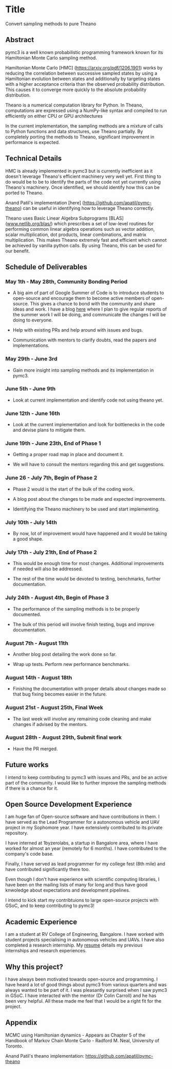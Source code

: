 # Title

Convert sampling methods to pure Theano

## Abstract

pymc3 is a well known probabilistic programming framework known for its Hamiltonian Monte Carlo sampling method.

Hamiltonian Monte Carlo [HMC] (https://arxiv.org/pdf/1206.1901) works by reducing the correlation between successive sampled states by using a Hamiltonian evolution between states and additionally by targeting states with a higher acceptance criteria than the observed probability distribution. This causes it to converge more quickly to the absolute probability distribution.

Theano is a numerical computation library for Python. In Theano, computations are expressed using a NumPy-like syntax and compiled to run efficiently on either CPU or GPU architectures

In the current implementation, the sampling methods are a mixture of calls to Python functions and data structures, use Theano partially. By completely porting the methods to Theano, significant improvement in performance is expected.


## Technical Details

HMC is already implemented in pymc3 but is currently inefficient as it doesn't leverage Theano's efficient machinery very well yet. First thing to do would be to be to identify the parts of the code not yet currently using Theano's machinery. Once identified, we should identify how this can be ported to Theano. 

Anand Patil's implementation [here] (https://github.com/apatil/pymc-theano) can be useful in identifying how to leverage Theano correctly.

Theano uses Basic Linear Algebra Subprograms [BLAS] (www.netlib.org/blas/) which prescribes a set of low-level routines for performing common linear algebra operations such as vector addition, scalar multiplication, dot products, linear combinations, and matrix multiplication. This makes Theano extremely fast and efficient which cannot be achieved by vanilla python calls. By using Theano, this can be used for our benefit.

 

## Schedule of Deliverables

### May 1th - May 28th, **Community Bonding Period**

- A big aim of part of Google Summer of Code is to introduce students to open-source and encourage them to become active members of open-source. This gives a chance to bond with the community and share ideas and work. I have a blog [here](http://alekhka.wordpress.com/) where I plan to give regular reports of the summer work I will be doing, and communicate the changes I will be doing to everyone.

- Help with existing PRs and help around with issues and bugs. 

- Communication with mentors to clarify doubts, read the papers and implementations. 

### May 29th - June 3rd

- Gain more insight into sampling methods and its implementation in pymc3.
 

### June 5th - June 9th

- Look at current implementation and identify code not using theano yet.


### June 12th - June 16th

- Look at the current implementation and look for bottlenecks in the code and devise plans to mitigate them.


### June 19th - June 23th, **End of Phase 1**

- Getting a proper road map in place and document it.

- We will have to consult the mentors regarding this and get suggestions.


### June 26 - July 7th, **Begin of Phase 2**

- Phase 2 would is the start of the bulk of the coding work. 

- A blog post about the changes to be made and expected improvements.

- Identifying the Theano machinery to be used and start implementing.

### July 10th - July 14th

- By now, lot of improvement would have happened and it would be taking a good shape.

### July 17th - July 21th, **End of Phase 2**

- This would be enough time for most changes. Additional improvements if needed will also be addressed. 

- The rest of the time would be devoted to testing, benchmarks, further documentation.

### July 24th - August 4th, **Begin of Phase 3**

- The performance of the sampling methods is to be properly documented.

- The bulk of this period will involve finish testing, bugs and improve documentation.

### August 7th - August 11th

- Another blog post detailing the work done so far.

- Wrap up tests. Perform new performance benchmarks.

### August 14th - August 18th

- Finishing the documentation with proper details about changes made so that bug fixing becomes easier in the future.

### August 21st - August 25th, **Final Week**

- The last week will involve any remaining code cleaning and make changes if advised by the mentors.

### August 28th - August 29th, **Submit final work**

- Have the PR merged.



## Future works

I intend to keep contributing to pymc3 with issues and PRs, and be an active part of the community. I would like to further improve the sampling methods if there is a chance for it.

## Open Source Development Experience

I am huge fan of Open-source software and have contributions in them. I have served as the Lead Programmer for a autonomous vehicle and UAV project in my Sophomore year. I have extensively contributed to its private repository.

I have interned at 1byzerolabs, a startup in Bangalore area, where I have worked for almost an year (remotely for 6 months). I have contributed to the company's code base.

Finally, I have served as lead programmer for my college fest (8th mile) and have contributed significantly there too.

Even though I don't have experience with scientific computing libraries, I have been on the mailing lists of many for long and thus have good knwoledge about expectations and development pipelines.  

I intend to kick start my contribtuions to large open-source projects with GSoC, and to keep contributing to pymc3!

## Academic Experience

I am a student at RV College of Engineering, Bangalore. I have worked with student projects specialising in autonomous vehicles and UAVs. I have also completed a research internship. My [resume](https://drive.google.com/open?id=0B4lOWUYt1pLFWWhkOWIzQzJTUGs) details my previous internships and research experiences.

## Why this project?

I have always been motivated towards open-source and programming. I have heard a lot of good things about pymc3 from various quarters and was always wanted to be part of it. I was pleasantly surprised when I saw pymc3 in GSoC. I have interacted with the mentor (Dr Colin Carroll) and he has been very helpful. All these made me feel that I would be a right fit for the project.

## Appendix

MCMC using Hamiltonian dynamics - Appears as Chapter 5 of the Handbook of Markov Chain Monte Carlo - Radford M. Neal, University of Toronto.

Anand Patil's theano implementation: https://github.com/apatil/pymc-theano





